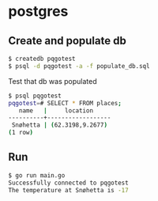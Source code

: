 # postgres

## Create and populate db
```sh
$ createdb pqgotest
$ psql -d pqgotest -a -f populate_db.sql
```

Test that db was populated
```sh
$ psql pqgotest
pqgotest=# SELECT * FROM places; 
   name   |     location
----------+------------------
 Snøhetta | (62.3198,9.2677)
(1 row) 
```

## Run
```sh
$ go run main.go
Successfully connected to pqgotest
The temperature at Snøhetta is -17
```

